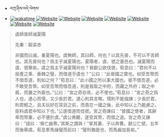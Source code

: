 - བཀྲ་ཤིས་བདེ་ལེགས་ 
- [![wakatime](https://wakatime.com/badge/user/5043ee4a-e361-4607-9d47-d557f2005d05.svg)](https://wakatime.com/@5043ee4a-e361-4607-9d47-d557f2005d05)	[![Website](https://img.shields.io/website?label=&up_color=orange&up_message=Tianchi&url=https%3A%2F%2Fshields.io)](https://tianchi.aliyun.com/home/science/scienceDetail?userId=1095279182618)	[![Website](https://img.shields.io/website?label=&up_color=blue&up_message=Kaggle&url=https%3A%2F%2Fshields.io)](https://www.kaggle.com/ivanxu/)	[![Website](https://img.shields.io/website?label=&up_color=gay&up_message=Yuque&url=https%3A%2F%2Fshields.io)](https://www.yuque.com/ivanaxu)	[![Website](https://img.shields.io/website?label=&up_color=brown&up_message=Leetcode&url=https%3A%2F%2Fshields.io)](https://leetcode.cn/u/ivanaxu)	[![Website](https://img.shields.io/website?label=&up_color=violet&up_message=AIstudio&url=https%3A%2F%2Fshields.io)](https://aistudio.baidu.com/aistudio/personalcenter/thirdview/979775)	[![Website](https://img.shields.io/website?label=&up_color=red&up_message=Gitee&url=https%3A%2F%2Fshields.io)](https://gitee.com/IvanaXu)	[![Website](https://img.shields.io/website?label=&up_color=yellow&up_message=Monkeytype&url=https%3A%2F%2Fshields.io)](https://monkeytype.com/profile/IvanaXu) 

> 虞師晉師滅夏陽
> 
> 先秦：穀梁赤 
> 
> 非國而曰滅，重夏陽也。虞無師，其曰師，何也？以其先晉，不可以不言師也。其先晉何也？爲主乎滅夏陽也。夏陽者，虞、虢之塞邑也。滅夏陽而虞、虢舉矣。虞之爲主乎滅夏陽何也？晉獻公欲伐虢，荀息曰：“君何不以屈產之乘、垂棘之璧，而借道乎虞也？”公曰：“此晉國之寶也。如受吾幣而不借吾道，則如之何？”荀息曰：“此小國之所以事大國也。彼不借吾道，必不敢受吾幣。如受吾幣而借吾道，則是我取之中府，而藏之外府；取之中廄，而置之外廄也。”公曰：“宮之奇存焉，必不使也。”荀息曰：“宮之奇之爲人也，達心而懦，又少長於君。達心則其言略，懦則不能強諫；少長於君，則君輕之。且夫玩好在耳目之前，而患在一國之後，此中知以上乃能慮之。臣料虞君中知以下也。”公遂借道而伐虢。宮之奇諫曰：“晉國之使者，其辭卑而幣重，必不便於虞。”虞公弗聽，遂受其幣，而借之道。宮之奇又諫曰：“語曰：‘脣亡齒寒。’其斯之謂與！”挈其妻、子以奔曹。獻公亡虢，五年而後舉虞。荀息牽馬操璧而前曰：“璧則猶是也，而馬齒加長矣。”
>
